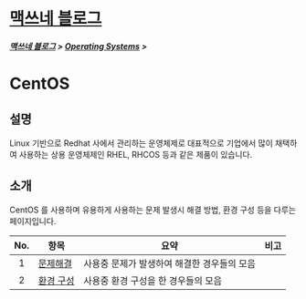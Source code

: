 <link rel="stylesheet" type="text/css" href="/css/style-header.css">
<link href="https://cdn.jsdelivr.net/npm/bootstrap@5.3.0-alpha1/dist/css/bootstrap.min.css" rel="stylesheet" integrity="sha384-GLhlTQ8iRABdZLl6O3oVMWSktQOp6b7In1Zl3/Jr59b6EGGoI1aFkw7cmDA6j6gD" crossorigin="anonymous">

<div class="sticky-top bg-white pt-1 pb-2">
<h1><a href="/">맥쓰네 블로그</a></h1>
<h5> 
<a href="/">맥쓰네 블로그</a>
>
<a href="/operating_systems/">Operating Systems</a>
>
</h5>
</div>

# CentOS
## 설명
Linux 기반으로 Redhat 사에서 관리하는 운영체제로 대표적으로 기업에서 많이 채택하여 사용하는 상용 운영체제인 RHEL, RHCOS 등과 같은 제품이 있습니다.

## 소개
CentOS 를 사용하며 유용하게 사용하는 문제 발생시 해결 방법, 환경 구성 등을 다루는 페이지입니다.


| No. | 항목 | 요약 | 비고 |
| :---: | --- | --- | --- |
| 1 | [문제해결](./trouble_shooting/ "https://max-jayee.github.io/operating_systems/centos/trouble_shooting") | 사용중 문제가 발생하여 해결한 경우들의 모음 | |
| 2 | [환경 구성](./configuration/ "https://max-jayee.github.io/operating_systems/centos/configuration") | 사용중 환경 구성을 한 경우들의 모음 | |